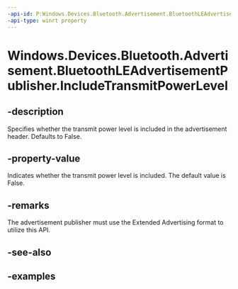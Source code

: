 ```yaml
---
-api-id: P:Windows.Devices.Bluetooth.Advertisement.BluetoothLEAdvertisementPublisher.IncludeTransmitPowerLevel
-api-type: winrt property
---
```


<!-- Property syntax.
public bool IncludeTransmitPowerLevel { get;  set; }
-->

# Windows.Devices.Bluetooth.Advertisement.BluetoothLEAdvertisementPublisher.IncludeTransmitPowerLevel

## -description
Specifies whether the transmit power level is included in the advertisement header. Defaults to False.

## -property-value
Indicates whether the transmit power level is included. The default value is False.

## -remarks
The advertisement publisher must use the Extended Advertising format to utilize this API.

## -see-also

## -examples
